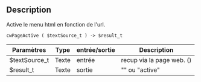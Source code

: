 ## Description
Active le menu html en fonction de l'url.

```4d
cwPageActive ( $textSource_t ) -> $result_t
```

| Paramètres     | Type  | entrée/sortie | Description |
| -------------- | ----- | ------------- | ----------- |
| $textSource_t  | Texte | entrée        | recup via la page web. (<!--#4DSCRIPT/cwPageActive/accueil-->)     |
| $result_t      | Texte | sortie        | "" ou "active" |